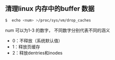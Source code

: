 ## 清理linux 内存中的buffer 数据



```bash
$  echo <num> >/proc/sys/vm/drop_caches
```

num 可以为1-3 的数字， 不同数字分别代表不同的涵义

- 0：不释放（系统默认值）
- 1：释放页缓存
- 2：释放dentries和inodes

